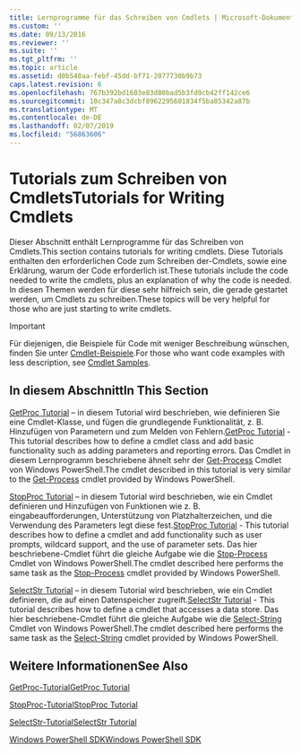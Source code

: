 ```yaml
---
title: Lernprogramme für das Schreiben von Cmdlets | Microsoft-Dokumentation
ms.custom: ''
ms.date: 09/13/2016
ms.reviewer: ''
ms.suite: ''
ms.tgt_pltfrm: ''
ms.topic: article
ms.assetid: d0b548aa-febf-45dd-bf71-2077730b9b73
caps.latest.revision: 6
ms.openlocfilehash: 767b392bd1603e83d80bad5b3fd9cb42ff142ce6
ms.sourcegitcommit: 10c347a8c3dcbf8962295601834f5ba85342a87b
ms.translationtype: MT
ms.contentlocale: de-DE
ms.lasthandoff: 02/07/2019
ms.locfileid: "56863606"
---
```

# <a name="tutorials-for-writing-cmdlets"></a><span data-ttu-id="0face-102">Tutorials zum Schreiben von Cmdlets</span><span class="sxs-lookup"><span data-stu-id="0face-102">Tutorials for Writing Cmdlets</span></span>

<span data-ttu-id="0face-103">Dieser Abschnitt enthält Lernprogramme für das Schreiben von Cmdlets.</span><span class="sxs-lookup"><span data-stu-id="0face-103">This section contains tutorials for writing cmdlets.</span></span> <span data-ttu-id="0face-104">Diese Tutorials enthalten den erforderlichen Code zum Schreiben der-Cmdlets, sowie eine Erklärung, warum der Code erforderlich ist.</span><span class="sxs-lookup"><span data-stu-id="0face-104">These tutorials include the code needed to write the cmdlets, plus an explanation of why the code is needed.</span></span> <span data-ttu-id="0face-105">In diesen Themen werden für diese sehr hilfreich sein, die gerade gestartet werden, um Cmdlets zu schreiben.</span><span class="sxs-lookup"><span data-stu-id="0face-105">These topics will be very helpful for those who are just starting to write cmdlets.</span></span>

> [!IMPORTANT]
> <span data-ttu-id="0face-106">Für diejenigen, die Beispiele für Code mit weniger Beschreibung wünschen, finden Sie unter [Cmdlet-Beispiele](./cmdlet-samples.md).</span><span class="sxs-lookup"><span data-stu-id="0face-106">For those who want code examples with less description, see [Cmdlet Samples](./cmdlet-samples.md).</span></span>

## <a name="in-this-section"></a><span data-ttu-id="0face-107">In diesem Abschnitt</span><span class="sxs-lookup"><span data-stu-id="0face-107">In This Section</span></span>

<span data-ttu-id="0face-108">[GetProc Tutorial](./getproc-tutorial.md) – in diesem Tutorial wird beschrieben, wie definieren Sie eine Cmdlet-Klasse, und fügen die grundlegende Funktionalität, z. B. Hinzufügen von Parametern und zum Melden von Fehlern.</span><span class="sxs-lookup"><span data-stu-id="0face-108">[GetProc Tutorial](./getproc-tutorial.md) - This tutorial describes how to define a cmdlet class and add basic functionality such as adding parameters and reporting errors.</span></span> <span data-ttu-id="0face-109">Das Cmdlet in diesem Lernprogramm beschriebene ähnelt sehr der [Get-Process](/powershell/module/Microsoft.PowerShell.Management/Get-Process) Cmdlet von Windows PowerShell.</span><span class="sxs-lookup"><span data-stu-id="0face-109">The cmdlet described in this tutorial is very similar to the [Get-Process](/powershell/module/Microsoft.PowerShell.Management/Get-Process) cmdlet provided by Windows PowerShell.</span></span>

<span data-ttu-id="0face-110">[StopProc Tutorial](./stopproc-tutorial.md) – in diesem Tutorial wird beschrieben, wie ein Cmdlet definieren und Hinzufügen von Funktionen wie z. B. eingabeaufforderungen, Unterstützung von Platzhalterzeichen, und die Verwendung des Parameters legt diese fest.</span><span class="sxs-lookup"><span data-stu-id="0face-110">[StopProc Tutorial](./stopproc-tutorial.md) - This tutorial describes how to define a cmdlet and add functionality such as user prompts, wildcard support, and the use of parameter sets.</span></span> <span data-ttu-id="0face-111">Das hier beschriebene-Cmdlet führt die gleiche Aufgabe wie die [Stop-Process](/powershell/module/Microsoft.PowerShell.Management/Stop-Process) Cmdlet von Windows PowerShell.</span><span class="sxs-lookup"><span data-stu-id="0face-111">The cmdlet described here performs the same task as the [Stop-Process](/powershell/module/Microsoft.PowerShell.Management/Stop-Process) cmdlet provided by Windows PowerShell.</span></span>

<span data-ttu-id="0face-112">[SelectStr Tutorial](./selectstr-tutorial.md) – in diesem Tutorial wird beschrieben, wie ein Cmdlet definieren, die auf einen Datenspeicher zugreift.</span><span class="sxs-lookup"><span data-stu-id="0face-112">[SelectStr Tutorial](./selectstr-tutorial.md) - This tutorial describes how to define a cmdlet that accesses a data store.</span></span> <span data-ttu-id="0face-113">Das hier beschriebene-Cmdlet führt die gleiche Aufgabe wie die [Select-String](/powershell/module/microsoft.powershell.utility/select-string) Cmdlet von Windows PowerShell.</span><span class="sxs-lookup"><span data-stu-id="0face-113">The cmdlet described here performs the same task as the [Select-String](/powershell/module/microsoft.powershell.utility/select-string) cmdlet provided by Windows PowerShell.</span></span>

## <a name="see-also"></a><span data-ttu-id="0face-114">Weitere Informationen</span><span class="sxs-lookup"><span data-stu-id="0face-114">See Also</span></span>

[<span data-ttu-id="0face-115">GetProc-Tutorial</span><span class="sxs-lookup"><span data-stu-id="0face-115">GetProc Tutorial</span></span>](./getproc-tutorial.md)

[<span data-ttu-id="0face-116">StopProc-Tutorial</span><span class="sxs-lookup"><span data-stu-id="0face-116">StopProc Tutorial</span></span>](./stopproc-tutorial.md)

[<span data-ttu-id="0face-117">SelectStr-Tutorial</span><span class="sxs-lookup"><span data-stu-id="0face-117">SelectStr Tutorial</span></span>](./selectstr-tutorial.md)

[<span data-ttu-id="0face-118">Windows PowerShell SDK</span><span class="sxs-lookup"><span data-stu-id="0face-118">Windows PowerShell SDK</span></span>](../windows-powershell-reference.md)
